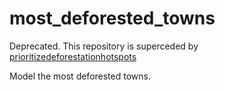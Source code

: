 # most_deforested_towns
Deprecated. This repository is superceded by [prioritizedeforestationhotspots](https://github.com/albhasan/prioritizedeforestationhotspots)


Model the most deforested towns.
